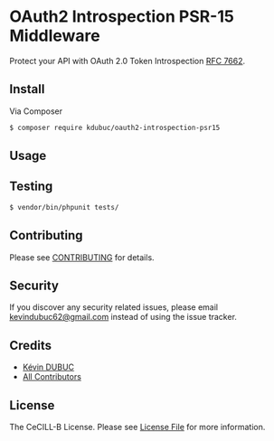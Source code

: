 # OAuth2 Introspection PSR-15 Middleware

Protect your API with OAuth 2.0 Token Introspection [RFC 7662](https://tools.ietf.org/html/rfc7662).

## Install

Via Composer

``` bash
$ composer require kdubuc/oauth2-introspection-psr15
```

## Usage



## Testing

``` bash
$ vendor/bin/phpunit tests/
```

## Contributing

Please see [CONTRIBUTING](.github/CONTRIBUTING.md) for details.

## Security

If you discover any security related issues, please email kevindubuc62@gmail.com instead of using the issue tracker.

## Credits

- [Kévin DUBUC](https://github.com/kdubuc)
- [All Contributors](https://github.com/kdubuc/query-string-parser/graphs/contributors)

## License

The CeCILL-B License. Please see [License File](LICENSE.md) for more information.